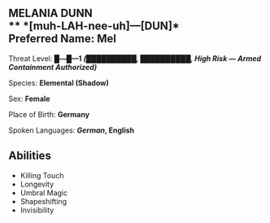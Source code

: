 
<div id="melania-dunn" style="page-break-before: always;">
  <h2>
    MELANIA DUNN<br>
    **
    *[muh-LAH-nee-uh]—[DUN]*
    <br>Preferred Name: Mel
  </h2>
  
Threat Level: **█—█—1 *(██████████, ██████████, High Risk — Armed Containment Authorized)***

  
Species: **Elemental (Shadow)**

  
Sex: **Female**

  
  
Place of Birth: **Germany**

  
Spoken Languages: ***German*, English**

  ## Abilities

- Killing Touch
- Longevity
- Umbral Magic
- Shapeshifting
- Invisibility

</div>